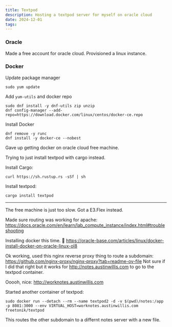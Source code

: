 ```yaml
---
title: Textpod
description: Hosting a textpod server for myself on oracle cloud
date: 2024-12-01
tags: 
---
```

### Oracle
Made a free account for oracle cloud. Provisioned a linux instance.

### Docker
Update package manager
```
sudo yum update
```

Add `yum-utils` and docker repo
```
sudo dnf install -y dnf-utils zip unzip
dnf config-manager --add-repo=https://download.docker.com/linux/centos/docker-ce.repo
```

Install Docker
```
dnf remove -y runc
dnf install -y docker-ce --nobest
```

Gave up getting docker on oracle cloud free machine.

Trying to just install textpod with cargo instead.

Install Cargo:
```
curl https://sh.rustup.rs -sSf | sh
```

Install textpod:
```
cargo install textpod
```

---
The free machine is just too slow. Got a E3.Flex instead.

Made sure routing was working for apache: https://docs.oracle.com/en/learn/lab_compute_instance/index.html#troubleshooting

Installing docker this time. :pray:
https://oracle-base.com/articles/linux/docker-install-docker-on-oracle-linux-ol8

Ok working, used this nginx reverse proxy thing to route a subdomain: https://github.com/nginx-proxy/nginx-proxy?tab=readme-ov-file
Not sure if I did that right but it works for http://notes.austinwillis.com to go to the textpod container.


Ooooh, nice: http://worknotes.austinwillis.com

Started another container of textpod:
```
sudo docker run --detach --rm --name textpod2 -d -v $(pwd)/notes:/app -p 8081:3000 --env VIRTUAL_HOST=worknotes.austinwillis.com freetonik/textpod
```
This routes the other subdomain to a differnt notes server with a new file.
